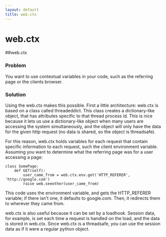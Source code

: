 ```yaml
---
layout: default
title: web.ctx
---
```


# web.ctx

##web.ctx

### Problem
You want to use contextual variables in your code, such as the referring page or the clients browser.

### Solution

Using the web.ctx makes this possible. First a little architecture:  web.ctx is based on a class called threadeddict.  This class creates a dictionary-like object, that has attributes specific to that thread process id.  This is nice because it lets us use a dictionary-like object when many users are accessing the system simultaneously, and the object will only have the data for the given http request (no data is shared, so the object is threadsafe).

For this reason, web.ctx holds variables for each request that contain specific information to each request, such the client environment variable.  Assuming you want to determine what the referring page was for a user accessing a page:

    class SomePage:
        def GET(self):
            user_came_from = web.ctx.env.get('HTTP_REFERER', 'http://google.com')
            raise web.seeother(user_came_from)

This code uses the environment variable, and gets the HTTP_REFERER variable; if there isn't one, it defaults to google.com.  Then, it redirects them to wherever they came from.

web.ctx is also useful because it can be set by a loadhook.  Session data, for example, is set each time a request is handled on the load, and the data is stored in web.ctx.  Since web.ctx is a threadsafe, you can use the session data as if it were a regular python object.
